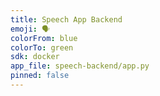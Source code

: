 ```yaml
---
title: Speech App Backend
emoji: 🗣️
colorFrom: blue
colorTo: green
sdk: docker
app_file: speech-backend/app.py
pinned: false
---
```

